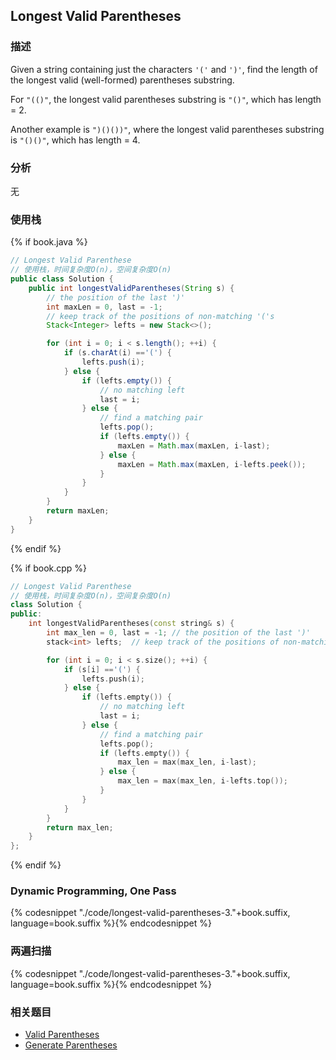 ## Longest Valid Parentheses


### 描述

Given a string containing just the characters `'('` and `')'`, find the length of the longest valid (well-formed) parentheses substring.

For `"(()"`, the longest valid parentheses substring is `"()"`, which has length = 2.

Another example is `")()())"`, where the longest valid parentheses substring is `"()()"`, which has length = 4.


### 分析

无


### 使用栈

{% if book.java %}
```java
// Longest Valid Parenthese
// 使用栈，时间复杂度O(n)，空间复杂度O(n)
public class Solution {
    public int longestValidParentheses(String s) {
        // the position of the last ')'
        int maxLen = 0, last = -1;
        // keep track of the positions of non-matching '('s
        Stack<Integer> lefts = new Stack<>();

        for (int i = 0; i < s.length(); ++i) {
            if (s.charAt(i) =='(') {
                lefts.push(i);
            } else {
                if (lefts.empty()) {
                    // no matching left
                    last = i;
                } else {
                    // find a matching pair
                    lefts.pop();
                    if (lefts.empty()) {
                        maxLen = Math.max(maxLen, i-last);
                    } else {
                        maxLen = Math.max(maxLen, i-lefts.peek());
                    }
                }
            }
        }
        return maxLen;
    }
}
```
{% endif %}

{% if book.cpp %}
```cpp
// Longest Valid Parenthese
// 使用栈，时间复杂度O(n)，空间复杂度O(n)
class Solution {
public:
    int longestValidParentheses(const string& s) {
        int max_len = 0, last = -1; // the position of the last ')'
        stack<int> lefts;  // keep track of the positions of non-matching '('s

        for (int i = 0; i < s.size(); ++i) {
            if (s[i] =='(') {
                lefts.push(i);
            } else {
                if (lefts.empty()) {
                    // no matching left
                    last = i;
                } else {
                    // find a matching pair
                    lefts.pop();
                    if (lefts.empty()) {
                        max_len = max(max_len, i-last);
                    } else {
                        max_len = max(max_len, i-lefts.top());
                    }
                }
            }
        }
        return max_len;
    }
};
```
{% endif %}


### Dynamic Programming, One Pass

{% codesnippet "./code/longest-valid-parentheses-3."+book.suffix, language=book.suffix %}{% endcodesnippet %}


### 两遍扫描

{% codesnippet "./code/longest-valid-parentheses-3."+book.suffix, language=book.suffix %}{% endcodesnippet %}


### 相关题目

* [Valid Parentheses](valid-parentheses.md)
* [Generate Parentheses](generate-parentheses.md)
